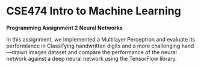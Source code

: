 # CSE474 Intro to Machine Learning 
**Programming Assignment 2**
**Neural Networks**

In this assignment, we Implemented a Multilayer Perceptron and evaluate
its performlance in Classifying handwritten digits and a more
challenging hand—drawn images dataset and compare the performance of the neural network against a deep
neural network using the TensorFlow library.
